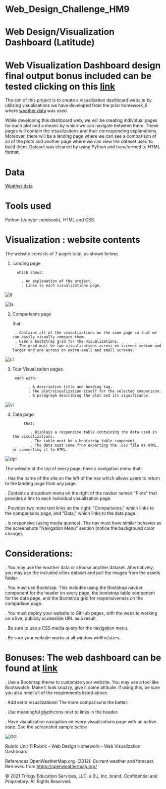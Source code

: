 # Web_Design_Challenge_HM9

# Web Design/Visualization Dashboard (Latitude)

# Web Visualization Dashboard design final output bonus included can be tested clicking on this [link](https://bigoshunane.github.io/Web_Design_Challenge_HM9/Web_Visualizations/landingpage.html)


The aim of this project is to create a visualization dashboard website by utilizing visualizations we have developed from the prior homework_6 where [weather data](https://github.com/bigoshunane/Python_API_Challenge_HM6/blob/main/output_data/cities.csv ) was used.

While developing this dashboard web, we will be creating individual pages for each plot and a means by which we can navigate between them. These pages will contain the visualizations and their corresponding explanations. Moreover, there will be a landing page where we can see a comparison of all of the plots and another page where we can view the dataset used to build them. Dataset was cleaned by using Python and transformed to HTML format.


# Data
[Weather data](https://github.com/bigoshunane/Python_API_Challenge_HM6/blob/main/output_data/cities.csv)

# Tools used
Python (Jupyter notebook), HTML and CSS.

# Visualization : website contents

The website consists of 7 pages total, as shown below;

1. Landing page 

         which shows:
              
           . An explanation of the project.
           . Links to each visualizations page.

![ll](https://user-images.githubusercontent.com/84547558/157135291-e0249df7-e5d2-4815-b07f-19dabb1035b4.png)


![ls](https://user-images.githubusercontent.com/84547558/157135066-214693e5-054f-4874-9c64-70f04a405190.png)


2. Comparisons page 

      that:
                 
        . Contains all of the visualizations on the same page so that we can easily visually compare them.
        . Uses a bootstrap grid for the visualizations.
        . The grid must be two visualizations across on screens medium and larger and one across on extra-small and small screens.
   
 ![cl](https://user-images.githubusercontent.com/84547558/157135814-574df3fa-f1be-4ddc-8061-74249df04daf.png)
  

3. Four Visualization pages: 
                   
        each with:
                    
              . A descriptive title and heading tag.
              . The plot/visualization itself for the selected comparison.
              . A paragraph describing the plot and its significance.
                      
![vl](https://user-images.githubusercontent.com/84547558/157136529-ed227e4a-68ca-4435-bbaa-2492e0a5af61.png)
                  
   
4. Data page:
       
            that;
                 
               . Displays a responsive table containing the data used in the visualizations.
               . The table must be a bootstrap table component.
               . The data must come from exporting the .csv file as HTML, or converting it to HTML. 
                    
![dpl](https://user-images.githubusercontent.com/84547558/157136852-c077b790-1130-4297-a164-5a809975042e.png)

 The website at the top of every page, have a navigation menu that:

  . Has the name of the site on the left of the nav which allows users to return to the landing page from any page.
  
  . Contains a dropdown menu on the right of the navbar named "Plots" that provides a link to each individual visualization page.
  
  . Provides two more text links on the right: "Comparisons," which links to the comparisons page, and "Data," which links to the data page.
  
  . Is responsive (using media queries). The nav must have similar behavior as the screenshots "Navigation Menu" section (notice the background color change).                  

# Considerations:

. You may use the weather data or choose another dataset. Alternatively, you may use the included cities dataset and pull the images from the assets folder.

. You must use Bootstrap. This includes using the Bootstrap navbar component for the header on every page, 
  the bootstrap table component for the data page, and the Bootstrap grid for responsiveness on the comparison page.

. You must deploy your website to GitHub pages, with the website working on a live, publicly accessible URL as a result.

. Be sure to use a CSS media query for the navigation menu.

. Be sure your website works at all window widths/sizes.


# Bonuses:   The web dashboard can be found at [link](https://bigoshunane.github.io/Web_Design_Challenge_HM9/Web_Visualizations/landingpage.html)

. Use a Bootstrap theme to customize your website. You may use a tool like Bootswatch. Make it look snazzy,
  give it some attitude. If using this, be sure you also meet all of the requirements listed above.

. Add extra visualizations! The more comparisons the better.

. Use meaningful glyphicons next to links in the header.

. Have visualization navigation on every visualizations page with an active state. See the screenshot sample below.


![GG](https://user-images.githubusercontent.com/84547558/157310375-0668dc7b-41df-4354-84e5-7d6ee83e1816.png)






Rubric
Unit 11 Rubric - Web Design Homework - Web Visualization Dashboard


References
OpenWeatherMap.org. (2012). Сurrent weather and forecast. Retrieved from https://openweathermap.org/

© 2021 Trilogy Education Services, LLC, a 2U, Inc. brand. Confidential and Proprietary. All Rights Reserved.
